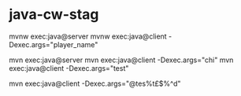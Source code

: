 # java-cw-stag

mvnw exec:java@server
mvnw exec:java@client -Dexec.args="player_name"

mvn exec:java@server
mvn exec:java@client -Dexec.args="chi"
mvn exec:java@client -Dexec.args="test"

mvn exec:java@client -Dexec.args="@tes%t£$%^d"
